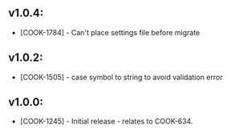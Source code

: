 ## v1.0.4:

* [COOK-1784] - Can't place settings file before migrate

## v1.0.2:

* [COOK-1505] - case symbol to string to avoid validation error

## v1.0.0:

* [COOK-1245] - Initial release - relates to COOK-634.
